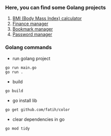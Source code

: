 
### Here, you can find some Golang projects

1. [BMI (Body Mass Index) calculator](https://github.com/bernar-education/purple-school/tree/main/golang/1-go-bmi)
2. [Finance manager](https://github.com/bernar-education/purple-school/tree/main/golang/2-go-finance)
3. [Bookmark manager](https://github.com/bernar-education/purple-school/tree/main/golang/3-go-bookmark)
4. [Password manager](https://github.com/bernar-education/purple-school/tree/main/golang/4-go-password)

### Golang commands

* run golang project
```bash
go run main.go
go run .
```
* build
```bash
go build
```
* go install lib
```bash
go get github.com/fatih/color
```
* clear dependencies in go
```bash
go mod tidy
```

